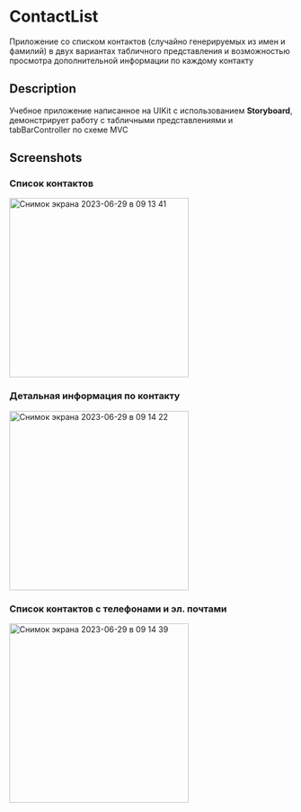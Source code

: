 # ContactList

Приложение со списком контактов (случайно генерируемых из имен и фамилий) в двух вариантах табличного представления и возможностью просмотра дополнительной информации по каждому контакту

## Description

Учебное приложение написанное на UIKit с использованием **Storyboard**, демонстрирует работу с табличными представлениями и tabBarController по схеме MVC

## Screenshots

### Список контактов
<img width="319" alt="Снимок экрана 2023-06-29 в 09 13 41" src="https://github.com/romkalan/ContactList/assets/116355331/65e7ae37-6f45-40c5-8c00-5a44c59ee62e">

### Детальная информация по контакту
<img width="319" alt="Снимок экрана 2023-06-29 в 09 14 22" src="https://github.com/romkalan/ContactList/assets/116355331/37b26df7-2982-4a58-a39e-b8a06f8d8756">

### Список контактов с телефонами и эл. почтами
<img width="319" alt="Снимок экрана 2023-06-29 в 09 14 39" src="https://github.com/romkalan/ContactList/assets/116355331/63ded8ba-fe15-43bb-a7d5-41e8a128e84c">
